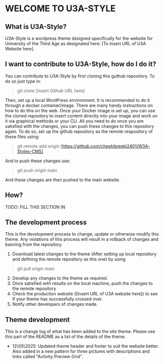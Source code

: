 # WELCOME TO U3A-STYLE
## What is U3A-Style?
U3A-Style is a wordpress theme designed specifically for the website for University of the Third Age as designated here: [To insert URL of U3A Website here]. 
## I want to contribute to U3A-Style, how do I do it?
You can contribute to U3A-Style by first cloning this guthub repository. To do so just type in:
> git clone [insert Github URL here]

Then, set up a local WordPress environment. It is recommended to do it through a docker container/image. There are many handy instructions on how to do this on the web. Once your Docker image is set up, you can use the cloned repository to insert content directly into your image and work on it via graphical methods or your CLI. All you need to do once you are satisfied with the changes, you can push these changes to this repository again. To do so, set up the github repository as the remote respository of these files using:
> git remote add origin [https://github.com/cheekibreeki2401/W3A-Styles-CMS]

And to push these changes use:
> git push origin main

And these changes are then pushed to the main website.

## How?
TODO: FILL THIS SECTION IN

## The development process
This is the development process to change, update or otherwise modify this theme. Any violations of this process will result in a rollback of changes and banning from the repository.
1. Download latest changes to the theme (After setting up local repository and defining the remote repository as this one)  by using
> git pull origin main
2. Develop any changes to the theme as required.
3. Once satisfied with results on the local machine, push the changes to the remote repository
4. Check the production website ([Insert URL of U3A website here]) to see if your theme has successfully crossed over.
5. Notify other developers of changes made.

## Theme development
This is a change log of what has been added to the site theme. Please use this part of the README as a list of the details of the theme.
- 12\05\2025: Updated theme header and footer to suit the website better. Also added in a new pattern for three pictures with descriptions and links called "Activity Preview Grid".

